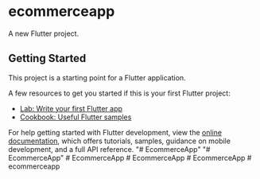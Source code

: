 # ecommerceapp

A new Flutter project.

## Getting Started

This project is a starting point for a Flutter application.

A few resources to get you started if this is your first Flutter project:

- [Lab: Write your first Flutter app](https://docs.flutter.dev/get-started/codelab)
- [Cookbook: Useful Flutter samples](https://docs.flutter.dev/cookbook)

For help getting started with Flutter development, view the
[online documentation](https://docs.flutter.dev/), which offers tutorials,
samples, guidance on mobile development, and a full API reference.
"# EcommerceApp" 
"# EcommerceApp" 
#   E c o m m e r c e A p p  
 # EcommerceApp
#   E c o m m e r c e A p p  
 # ecommerceapp
